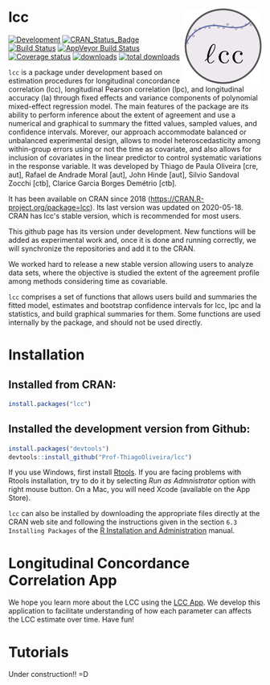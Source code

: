 
<!-- README.md is generated from README.Rmd. Please edit that file -->

# lcc <img src="man/figures/logo.svg" align="right" height = 150/>

[![Development](https://img.shields.io/badge/development-active-blue.svg)](https://img.shields.io/badge/development-active-blue.svg)
[![CRAN_Status_Badge](http://www.r-pkg.org/badges/version/lcc)](https://cran.r-project.org/package=lcc)
[![Build
Status](https://travis-ci.org/Prof-ThiagoOliveira/lcc.svg?branch=master)](https://travis-ci.org/Prof-ThiagoOliveira/lcc)
[![AppVeyor Build
Status](https://ci.appveyor.com/api/projects/status/fva5so5gjy23sir5/branch/master?svg=true)](https://ci.appveyor.com/project/Prof-ThiagoOliveira/lcc)
[![Coverage
status](https://codecov.io/gh/Prof-ThiagoOliveira/lcc/branch/master/graph/badge.svg)](https://codecov.io/github/Prof-ThiagoOliveira/lcc?branch=master)
[![downloads](https://cranlogs.r-pkg.org/badges/lcc)](https://cranlogs.r-pkg.org/badges/lcc)
[![total downloads](https://cranlogs.r-pkg.org/badges/grand-total/lcc)](https://cranlogs.r-pkg.org/badges/grand-total/lcc)

`lcc` is a package under development based on estimation procedures for
longitudinal concordance correlation (lcc), longitudinal Pearson
correlation (lpc), and longitudinal accuracy (la) through fixed effects
and variance components of polynomial mixed-effect regression model. The
main features of the package are its ability to perform inference about
the extent of agreement and use a numerical and graphical to summary the
fitted values, sampled values, and confidence intervals. Morever, our
approach accommodate balanced or unbalanced experimental design, allows
to model heteroscedasticity among within-group errors using or not the
time as covariate, and also allows for inclusion of covariates in the
linear predictor to control systematic variations in the response
variable. It was developed by Thiago de Paula Oliveira \[cre, aut\],
Rafael de Andrade Moral \[aut\], John Hinde \[aut\], Silvio Sandoval
Zocchi \[ctb\], Clarice Garcia Borges Demétrio \[ctb\].

It has been available on CRAN since 2018
(<https://CRAN.R-project.org/package=lcc>). Its last version was updated
on 2020-05-18. CRAN has lcc's stable version, which is recommended for
most users.

This github page has its version under development. New functions will
be added as experimental work and, once it is done and running
correctly, we will synchronize the repositories and add it to the CRAN.

We worked hard to release a new stable version allowing users to analyze
data sets, where the objective is studied the extent of the agreement
profile among methods considering time as covariable.

`lcc` comprises a set of functions that allows users build and summaries
the fitted model, estimates and bootstrap confidence intervals for lcc,
lpc and la statistics, and build graphical summaries for them. Some
functions are used internally by the package, and should not be used
directly.

# Installation

## Installed from CRAN:

``` r
install.packages("lcc")
```

## Installed the development version from Github:

``` r
install.packages("devtools")
devtools::install_github("Prof-ThiagoOliveira/lcc")
```

If you use Windows, first install
[Rtools](https://CRAN.R-project.org/bin/windows/Rtools/). If you are
facing problems with Rtools installation, try to do it by selecting *Run
as Admnistrator* option with right mouse button. On a Mac, you will need
Xcode (available on the App Store).

`lcc` can also be installed by downloading the appropriate files
directly at the CRAN web site and following the instructions given in
the section `6.3 Installing Packages` of the [R Installation and
Administration](http://CRAN.R-project.org/doc/manuals/R-admin.pdf)
manual.

# Longitudinal Concordance Correlation App

We hope you learn more about the LCC using the [LCC
App](https://prof-thiagooliveira.shinyapps.io/lccApp/). We develop this
application to facilitate understanding of how each parameter can
affects the LCC estimate over time. Have fun\!

# Tutorials

Under construction\!\! =D
